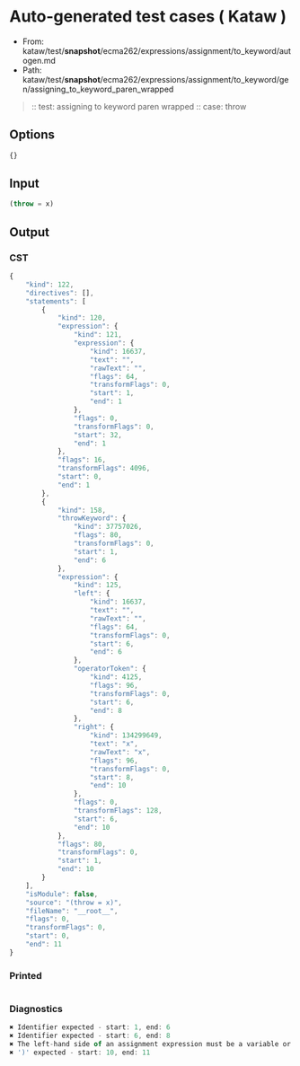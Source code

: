 # Auto-generated test cases ( Kataw )
- From: kataw/test/__snapshot__/ecma262/expressions/assignment/to_keyword/autogen.md
- Path: kataw/test/__snapshot__/ecma262/expressions/assignment/to_keyword/gen/assigning_to_keyword_paren_wrapped
> :: test: assigning to keyword paren wrapped
> :: case: throw
## Options

`````js
{}
`````
## Input

`````js
(throw = x)
`````
## Output

### CST

```javascript
{
    "kind": 122,
    "directives": [],
    "statements": [
        {
            "kind": 120,
            "expression": {
                "kind": 121,
                "expression": {
                    "kind": 16637,
                    "text": "",
                    "rawText": "",
                    "flags": 64,
                    "transformFlags": 0,
                    "start": 1,
                    "end": 1
                },
                "flags": 0,
                "transformFlags": 0,
                "start": 32,
                "end": 1
            },
            "flags": 16,
            "transformFlags": 4096,
            "start": 0,
            "end": 1
        },
        {
            "kind": 158,
            "throwKeyword": {
                "kind": 37757026,
                "flags": 80,
                "transformFlags": 0,
                "start": 1,
                "end": 6
            },
            "expression": {
                "kind": 125,
                "left": {
                    "kind": 16637,
                    "text": "",
                    "rawText": "",
                    "flags": 64,
                    "transformFlags": 0,
                    "start": 6,
                    "end": 6
                },
                "operatorToken": {
                    "kind": 4125,
                    "flags": 96,
                    "transformFlags": 0,
                    "start": 6,
                    "end": 8
                },
                "right": {
                    "kind": 134299649,
                    "text": "x",
                    "rawText": "x",
                    "flags": 96,
                    "transformFlags": 0,
                    "start": 8,
                    "end": 10
                },
                "flags": 0,
                "transformFlags": 128,
                "start": 6,
                "end": 10
            },
            "flags": 80,
            "transformFlags": 0,
            "start": 1,
            "end": 10
        }
    ],
    "isModule": false,
    "source": "(throw = x)",
    "fileName": "__root__",
    "flags": 0,
    "transformFlags": 0,
    "start": 0,
    "end": 11
}
```

### Printed

```javascript

```

### Diagnostics

```javascript
✖ Identifier expected - start: 1, end: 6
✖ Identifier expected - start: 6, end: 8
✖ The left-hand side of an assignment expression must be a variable or a property access - start: 6, end: 8
✖ ')' expected - start: 10, end: 11

```

